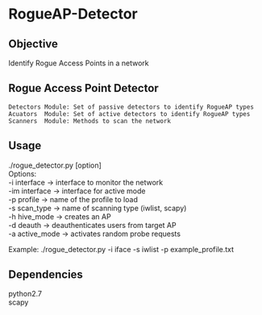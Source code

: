 # RogueAP-Detector

## Objective
Identify Rogue Access Points in a network  

## Rogue Access Point Detector

	Detectors Module: Set of passive detectors to identify RogueAP types  
	Acuators  Module: Set of active detectors to identify RogueAP types  
	Scanners  Module: Methods to scan the network  

## Usage
./rogue_detector.py [option]  
Options:  
-i interface		-> interface to monitor the network  
-im interface		-> interface for active mode  
-p profile              -> name of the profile to load  
-s scan_type            -> name of scanning type (iwlist, scapy)  
-h hive_mode		-> creates an AP  
-d deauth               -> deauthenticates users from target AP  
-a active_mode		-> activates random probe requests  

Example: ./rogue_detector.py -i iface -s iwlist -p example_profile.txt  

## Dependencies
python2.7  
scapy  

